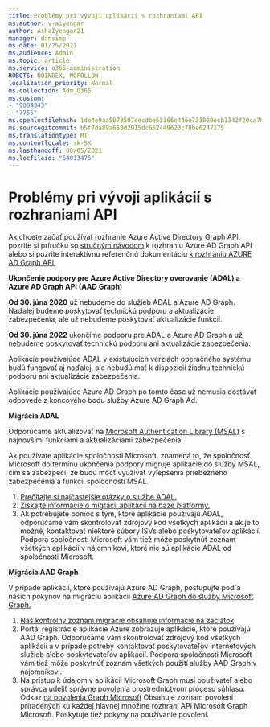 ```yaml
---
title: Problémy pri vývoji aplikácií s rozhraniami API
ms.author: v-aiyengar
author: AshaIyengar21
manager: dansimp
ms.date: 01/25/2021
ms.audience: Admin
ms.topic: article
ms.service: o365-administration
ROBOTS: NOINDEX, NOFOLLOW
localization_priority: Normal
ms.collection: Adm_O365
ms.custom:
- "9004343"
- "7755"
ms.openlocfilehash: 1de4e9aa5078507eecdbe53366e446e733029ecb1342f20ca701fa7f95a06fa9
ms.sourcegitcommit: b5f7da89a650d2915dc652449623c78be6247175
ms.translationtype: MT
ms.contentlocale: sk-SK
ms.lasthandoff: 08/05/2021
ms.locfileid: "54013475"
---
```

# <a name="issues-developing-applications-with-apis"></a>Problémy pri vývoji aplikácií s rozhraniami API

Ak chcete začať používať rozhranie Azure Active Directory Graph API, pozrite si príručku so [stručným návodom](https://docs.microsoft.com/azure/active-directory/develop/microsoft-graph-intro) k rozhraniu Azure AD Graph API alebo si pozrite interaktívnu referenčnú dokumentáciu [k rozhraniu AZURE AD Graph API.](https://docs.microsoft.com/previous-versions/azure/ad/graph/api/api-catalog)

**Ukončenie podpory pre Azure Active Directory overovanie (ADAL) a Azure AD Graph API (AAD Graph)**

**Od 30. júna 2020** už nebudeme do služieb ADAL a Azure AD Graph. Naďalej budeme poskytovať technickú podporu a aktualizácie zabezpečenia, ale už nebudeme poskytovať aktualizácie funkcií.

**Od 30. júna 2022** ukončíme podporu pre ADAL a Azure AD Graph a už nebudeme poskytovať technickú podporu ani aktualizácie zabezpečenia.

Aplikácie používajúce ADAL v existujúcich verziách operačného systému budú fungovať aj naďalej, ale nebudú mať k dispozícii žiadnu technickú podporu ani aktualizácie zabezpečenia.

Aplikácie používajúce Azure AD Graph po tomto čase už nemusia dostávať odpovede z koncového bodu služby Azure AD Graph Ad.

**Migrácia ADAL**

Odporúčame aktualizovať na [Microsoft Authentication Library (MSAL)](https://docs.microsoft.com/azure/active-directory/develop/v2-overview) s najnovšími funkciami a aktualizáciami zabezpečenia.

Ak používate aplikácie spoločnosti Microsoft, znamená to, že spoločnosť Microsoft do termínu ukončenia podpory migruje aplikácie do služby MSAL, čím sa zabezpečí, že budú môcť využívať vylepšenia priebežného zabezpečenia a funkcií spoločnosti MSAL.

1. [Prečítajte si najčastejšie otázky o službe ADAL.](https://docs.microsoft.com/azure/active-directory/develop/msal-migration#frequently-asked-questions-faq)
1. [Získajte informácie o migrácii aplikácií na báze platformy.](https://docs.microsoft.com/azure/active-directory/develop/msal-migration#frequently-asked-questions-faq)
1. Ak potrebujete pomoc s tým, ktoré aplikácie používajú ADAL, odporúčame vám skontrolovať zdrojový kód všetkých aplikácií a ak je to možné, kontaktovať niektoré súbory ISVs alebo poskytovateľov aplikácií. Podpora spoločnosti Microsoft vám tiež môže poskytnúť zoznam všetkých aplikácií v nájomníkovi, ktoré nie sú aplikácie ADAL od spoločnosti Microsoft.

**Migrácia AAD Graph**

V prípade aplikácií, ktoré používajú Azure AD Graph, postupujte podľa našich pokynov na migráciu aplikácií [Azure AD Graph do služby Microsoft Graph.](https://docs.microsoft.com/graph/migrate-azure-ad-graph-overview?view=graph-rest-1.0&preserve-view=true)

1. [Náš kontrolný zoznam migrácie obsahuje informácie na začiatok](https://docs.microsoft.com/graph/migrate-azure-ad-graph-planning-checklist). 
1. Portál registrácie aplikácie Azure zobrazuje aplikácie, ktoré používajú AAD Graph. Odporúčame vám skontrolovať zdrojový kód všetkých aplikácií a v prípade potreby kontaktovať poskytovateľov internetových služieb alebo poskytovateľov aplikácií. Podpora spoločnosti Microsoft vám tiež môže poskytnúť zoznam všetkých použití služby AAD Graph v nájomníkovi.
1. Na prístup k údajom v aplikácii Microsoft Graph musí používateľ alebo správca udeliť správne povolenia prostredníctvom procesu súhlasu. Odkaz [na povolenia Graph Microsoft](https://docs.microsoft.com/graph/permissions-reference?context=graph%2Fapi%2Fbeta&view=graph-rest-beta&preserve-view=true) Obsahuje zoznam povolení priradených ku každej hlavnej množine rozhraní API Microsoft Graph Microsoft. Poskytuje tiež pokyny na používanie povolení.
